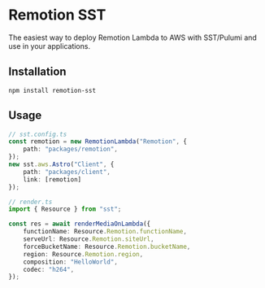 # Remotion SST

The easiest way to deploy Remotion Lambda to AWS with SST/Pulumi and use in your applications.

## Installation

```
npm install remotion-sst
```

## Usage 

```ts
// sst.config.ts
const remotion = new RemotionLambda("Remotion", {
    path: "packages/remotion",
});
new sst.aws.Astro("Client", {
    path: "packages/client",
    link: [remotion]
});
```

```ts
// render.ts
import { Resource } from "sst";

const res = await renderMediaOnLambda({
    functionName: Resource.Remotion.functionName,
    serveUrl: Resource.Remotion.siteUrl,
    forceBucketName: Resource.Remotion.bucketName,
    region: Resource.Remotion.region,
    composition: "HelloWorld",
    codec: "h264",
});
```